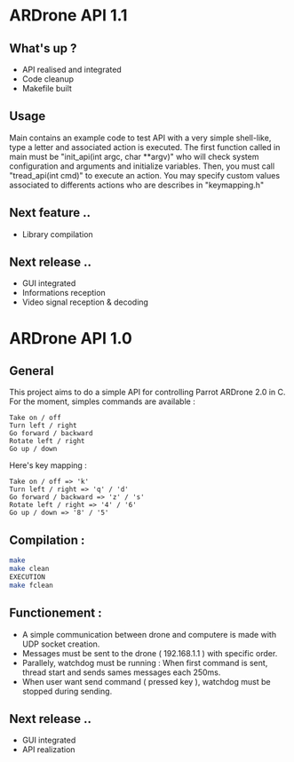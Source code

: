 ARDrone API 1.1
===============

What's up ?
-------
* API realised and integrated
* Code cleanup
* Makefile built

Usage
-----
Main contains an example code to test API with a very simple shell-like, type a letter and associated action is executed.
The first function called in main must be "init_api(int argc, char **argv)" who will check system configuration and arguments and initialize variables. Then, you must call "tread_api(int cmd)" to execute an action. You may specify custom values associated to differents actions who are describes in "keymapping.h"

Next feature ..
---------------
* Library compilation

Next release ..
---------------
* GUI integrated
* Informations reception
* Video signal reception & decoding

ARDrone API 1.0
===============

General
-------

This project aims to do a simple API for controlling Parrot ARDrone 2.0 in C.
For the moment, simples commands are available :

    Take on / off
    Turn left / right
    Go forward / backward
    Rotate left / right
    Go up / down

Here's key mapping :

    Take on / off => 'k'
    Turn left / right => 'q' / 'd'
    Go forward / backward => 'z' / 's'
    Rotate left / right => '4' / '6'
    Go up / down => '8' / '5'

Compilation :
-------------
```sh
make
make clean
EXECUTION
make fclean
```

Functionement :
---------------
* A simple communication between drone and computere is made with UDP socket creation.
* Messages must be sent to the drone ( 192.168.1.1 ) with specific order.
* Parallely, watchdog must be running : When first command is sent, thread start and sends sames messages each 250ms.
* When user want send command ( pressed key ), watchdog must be stopped during sending.

Next release ..
---------------
* GUI integrated
* API realization